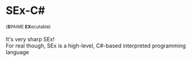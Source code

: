 # SEx-C\#

<sub>(**S**PAIME **EX**ecutable)</sub>\
\
It's very sharp SEx!\
For real though, SEx is a high-level, C#-based interpreted programming language
